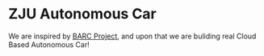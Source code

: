 # ZJU Autonomous Car
We are inspired by [BARC Project](https://github.com/MPC-Berkeley/barc), and upon that we are buliding real Cloud Based Autonomous Car!